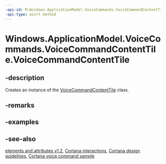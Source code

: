 ```yaml
---
-api-id: M:Windows.ApplicationModel.VoiceCommands.VoiceCommandContentTile.#ctor
-api-type: winrt method
---
```


<!-- Method syntax
public VoiceCommandContentTile()
-->

# Windows.ApplicationModel.VoiceCommands.VoiceCommandContentTile.VoiceCommandContentTile

## -description
Creates an instance of the [VoiceCommandContentTile](voicecommandcontenttile.md) class.

## -remarks

## -examples

## -see-also
[ elements and attributes v1.2](https://docs.microsoft.com/uwp/schemas/voicecommands/voice-command-elements-and-attributes-1-2), [Cortana interactions](http://msdn.microsoft.com/library/4c11a7cf-da26-4ca1-a9b9-fe52670101f5), [Cortana design guidelines](http://msdn.microsoft.com/library/a92c084b-9913-4718-9a04-569d51ace55d), [Cortana voice command sample](http://go.microsoft.com/fwlink/p/?LinkID=619899)